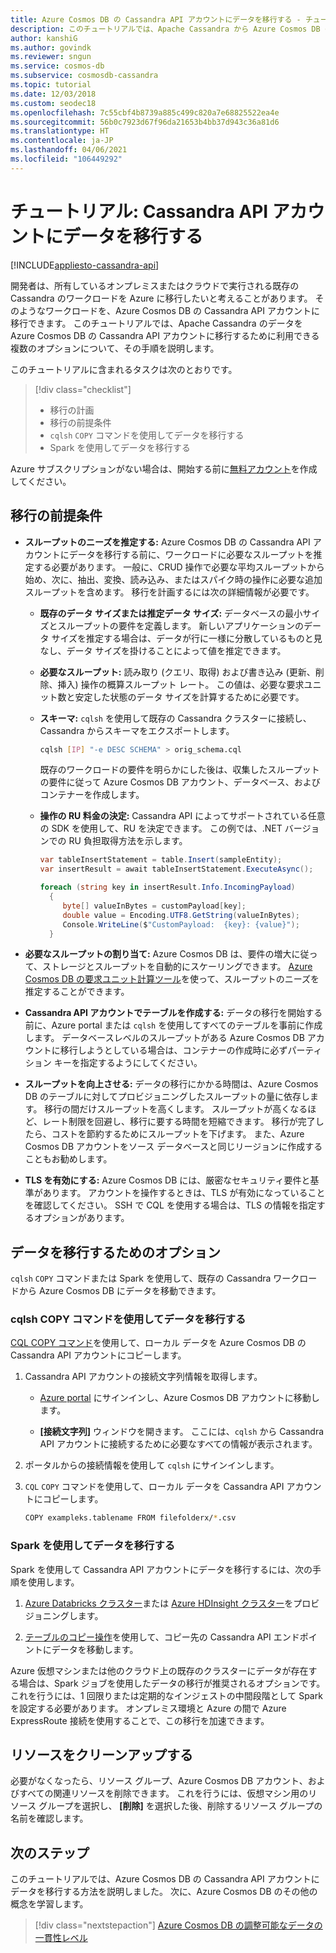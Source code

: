 ```yaml
---
title: Azure Cosmos DB の Cassandra API アカウントにデータを移行する - チュートリアル
description: このチュートリアルでは、Apache Cassandra から Azure Cosmos DB の Cassandra API アカウントにデータをコピーする方法について説明します。
author: kanshiG
ms.author: govindk
ms.reviewer: sngun
ms.service: cosmos-db
ms.subservice: cosmosdb-cassandra
ms.topic: tutorial
ms.date: 12/03/2018
ms.custom: seodec18
ms.openlocfilehash: 7c55cbf4b8739a885c499c820a7e68825522ea4e
ms.sourcegitcommit: 56b0c7923d67f96da21653b4bb37d943c36a81d6
ms.translationtype: HT
ms.contentlocale: ja-JP
ms.lasthandoff: 04/06/2021
ms.locfileid: "106449292"
---
```

# <a name="tutorial-migrate-your-data-to-a-cassandra-api-account"></a>チュートリアル: Cassandra API アカウントにデータを移行する
[!INCLUDE[appliesto-cassandra-api](includes/appliesto-cassandra-api.md)]

開発者は、所有しているオンプレミスまたはクラウドで実行される既存の Cassandra のワークロードを Azure に移行したいと考えることがあります。 そのようなワークロードを、Azure Cosmos DB の Cassandra API アカウントに移行できます。 このチュートリアルでは、Apache Cassandra のデータを Azure Cosmos DB の Cassandra API アカウントに移行するために利用できる複数のオプションについて、その手順を説明します。

このチュートリアルに含まれるタスクは次のとおりです。

> [!div class="checklist"]
> * 移行の計画
> * 移行の前提条件
> * `cqlsh` `COPY` コマンドを使用してデータを移行する
> * Spark を使用してデータを移行する

Azure サブスクリプションがない場合は、開始する前に[無料アカウント](https://azure.microsoft.com/free/?WT.mc_id=A261C142F)を作成してください。

## <a name="prerequisites-for-migration"></a>移行の前提条件

* **スループットのニーズを推定する:** Azure Cosmos DB の Cassandra API アカウントにデータを移行する前に、ワークロードに必要なスループットを推定する必要があります。 一般に、CRUD 操作で必要な平均スループットから始め、次に、抽出、変換、読み込み、またはスパイク時の操作に必要な追加スループットを含めます。 移行を計画するには次の詳細情報が必要です。 

  * **既存のデータ サイズまたは推定データ サイズ:** データベースの最小サイズとスループットの要件を定義します。 新しいアプリケーションのデータ サイズを推定する場合は、データが行に一様に分散しているものと見なし、データ サイズを掛けることによって値を推定できます。 

  * **必要なスループット:** 読み取り (クエリ、取得) および書き込み (更新、削除、挿入) 操作の概算スループット レート。 この値は、必要な要求ユニット数と安定した状態のデータ サイズを計算するために必要です。  

  * **スキーマ:** `cqlsh` を使用して既存の Cassandra クラスターに接続し、Cassandra からスキーマをエクスポートします。 

    ```bash
    cqlsh [IP] "-e DESC SCHEMA" > orig_schema.cql
    ```

    既存のワークロードの要件を明らかにした後は、収集したスループットの要件に従って Azure Cosmos DB アカウント、データベース、およびコンテナーを作成します。  

  * **操作の RU 料金の決定:** Cassandra API によってサポートされている任意の SDK を使用して、RU を決定できます。 この例では、.NET バージョンでの RU 負担取得方法を示します。

    ```csharp
    var tableInsertStatement = table.Insert(sampleEntity);
    var insertResult = await tableInsertStatement.ExecuteAsync();

    foreach (string key in insertResult.Info.IncomingPayload)
      {
         byte[] valueInBytes = customPayload[key];
         double value = Encoding.UTF8.GetString(valueInBytes);
         Console.WriteLine($"CustomPayload:  {key}: {value}");
      }
    ```

* **必要なスループットの割り当て:** Azure Cosmos DB は、要件の増大に従って、ストレージとスループットを自動的にスケーリングできます。 [Azure Cosmos DB の要求ユニット計算ツール](https://www.documentdb.com/capacityplanner)を使って、スループットのニーズを推定することができます。 

* **Cassandra API アカウントでテーブルを作成する:** データの移行を開始する前に、Azure portal または `cqlsh` を使用してすべてのテーブルを事前に作成します。 データベースレベルのスループットがある Azure Cosmos DB アカウントに移行しようとしている場合は、コンテナーの作成時に必ずパーティション キーを指定するようにしてください。

* **スループットを向上させる:** データの移行にかかる時間は、Azure Cosmos DB のテーブルに対してプロビジョニングしたスループットの量に依存します。 移行の間だけスループットを高くします。 スループットが高くなるほど、レート制限を回避し、移行に要する時間を短縮できます。 移行が完了したら、コストを節約するためにスループットを下げます。 また、Azure Cosmos DB アカウントをソース データベースと同じリージョンに作成することもお勧めします。 

* **TLS を有効にする:** Azure Cosmos DB には、厳密なセキュリティ要件と基準があります。 アカウントを操作するときは、TLS が有効になっていることを確認してください。 SSH で CQL を使用する場合は、TLS の情報を指定するオプションがあります。

## <a name="options-to-migrate-data"></a>データを移行するためのオプション

`cqlsh` `COPY` コマンドまたは Spark を使用して、既存の Cassandra ワークロードから Azure Cosmos DB にデータを移動できます。 

### <a name="migrate-data-by-using-the-cqlsh-copy-command"></a>cqlsh COPY コマンドを使用してデータを移行する

[CQL COPY コマンド](https://cassandra.apache.org/doc/latest/tools/cqlsh.html#cqlsh)を使用して、ローカル データを Azure Cosmos DB の Cassandra API アカウントにコピーします。

1. Cassandra API アカウントの接続文字列情報を取得します。

   * [Azure portal](https://portal.azure.com) にサインインし、Azure Cosmos DB アカウントに移動します。

   * **[接続文字列]** ウィンドウを開きます。 ここには、`cqlsh` から Cassandra API アカウントに接続するために必要なすべての情報が表示されます。

1. ポータルからの接続情報を使用して `cqlsh` にサインインします。

1. `CQL` `COPY` コマンドを使用して、ローカル データを Cassandra API アカウントにコピーします。

   ```bash
   COPY exampleks.tablename FROM filefolderx/*.csv 
   ```

### <a name="migrate-data-by-using-spark"></a>Spark を使用してデータを移行する 

Spark を使用して Cassandra API アカウントにデータを移行するには、次の手順を使用します。

1. [Azure Databricks クラスター](cassandra-spark-databricks.md)または [Azure HDInsight クラスター](cassandra-spark-hdinsight.md)をプロビジョニングします。 

1. [テーブルのコピー操作](cassandra-spark-table-copy-ops.md)を使用して、コピー先の Cassandra API エンドポイントにデータを移動します。 

Azure 仮想マシンまたは他のクラウド上の既存のクラスターにデータが存在する場合は、Spark ジョブを使用したデータの移行が推奨されるオプションです。 これを行うには、1 回限りまたは定期的なインジェストの中間段階として Spark を設定する必要があります。 オンプレミス環境と Azure の間で Azure ExpressRoute 接続を使用することで、この移行を加速できます。 

## <a name="clean-up-resources"></a>リソースをクリーンアップする

必要がなくなったら、リソース グループ、Azure Cosmos DB アカウント、およびすべての関連リソースを削除できます。 これを行うには、仮想マシン用のリソース グループを選択し、 **[削除]** を選択した後、削除するリソース グループの名前を確認します。

## <a name="next-steps"></a>次のステップ

このチュートリアルでは、Azure Cosmos DB の Cassandra API アカウントにデータを移行する方法を説明しました。 次に、Azure Cosmos DB のその他の概念を学習します。

> [!div class="nextstepaction"]
> [Azure Cosmos DB の調整可能なデータの一貫性レベル](../cosmos-db/consistency-levels.md)




